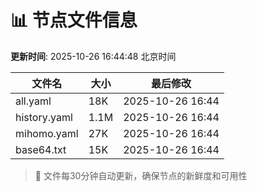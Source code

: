 # 📊 节点文件信息

**更新时间**: 2025-10-26 16:44:48 北京时间

| 文件名 | 大小 | 最后修改 |
|--------|------|----------|
| all.yaml | 18K | 2025-10-26 16:44 |
| history.yaml | 1.1M | 2025-10-26 16:44 |
| mihomo.yaml | 27K | 2025-10-26 16:44 |
| base64.txt | 15K | 2025-10-26 16:44 |

> 🔄 文件每30分钟自动更新，确保节点的新鲜度和可用性

